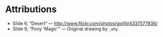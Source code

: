 # Attributions

* Slide 6, <q>Desert</q> &mdash; http://www.flickr.com/photos/gjofili/4337577836/
* Slide 9, <q>Pony <q>Magic</q></q> &mdash; Original drawing by <code>_why</code>.
